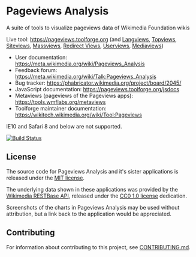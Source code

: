 # Pageviews Analysis
A suite of tools to visualize pageviews data of Wikimedia Foundation wikis

Live tool: https://pageviews.toolforge.org (and [Langviews](https://pageviews.toolforge.org/langviews),
[Topviews](https://pageviews.toolforge.org/topviews), [Siteviews](https://pageviews.toolforge.org/siteviews),
[Massviews](https://pageviews.toolforge.org/massviews), [Redirect Views](https://pageviews.toolforge.org/redirectviews),
[Userviews](https://pageviews.toolforge.org/userviews), [Mediaviews](https://pageviews.toolforge.org/mediaviews))

* User documentation: https://meta.wikimedia.org/wiki/Pageviews_Analysis
* Feedback forum: https://meta.wikimedia.org/wiki/Talk:Pageviews_Analysis
* Bug tracker: https://phabricator.wikimedia.org/project/board/2045/
* JavaScript documentation: https://pageviews.toolforge.org/jsdocs
* Metaviews (pageviews of the Pageviews apps): https://tools.wmflabs.org/metaviews
* Toolforge maintainer documentation: https://wikitech.wikimedia.org/wiki/Tool:Pageviews

IE10 and Safari 8 and below are not supported.

[![Build Status](https://travis-ci.org/MusikAnimal/pageviews.svg?branch=master)](https://travis-ci.org/MusikAnimal/pageviews)

## License
The source code for Pageviews Analysis and it's sister applications is released under the
[MIT license](https://github.com/MusikAnimal/pageviews/blob/master/LICENSE).

The underlying data shown in these applications was provided by the
[Wikimedia RESTBase API](https://wikimedia.org/api/rest_v1/), released under the
[CC0 1.0 license](https://creativecommons.org/publicdomain/zero/1.0/) dedication.

Screenshots of the charts in Pageviews Analysis may be used without attribution,
but a link back to the application would be appreciated.

## Contributing

For information about contributing to this project, see [CONTRIBUTING.md](CONTRIBUTING.md).
